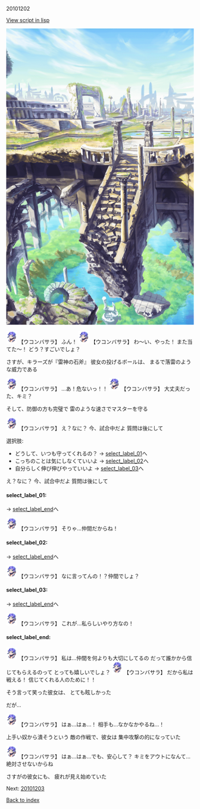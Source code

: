 20101202

[View script in lisp](../scripts/20101202.txt)

![antiquity.png](../images/backgrounds/antiquity.png)

<img src="../images/units/201011.png" alt="201011.png" height="34"/>
【ウコンバサラ】
ふん！

<img src="../images/units/201011.png" alt="201011.png" height="34"/>
【ウコンバサラ】
わ〜い、やった！
また当てた〜！
どう？すごいでしょ？

さすが、キラーズが『雷神の石斧』
彼女の投げるボールは、
まるで落雷のような威力である

<img src="../images/units/201011.png" alt="201011.png" height="34"/>
【ウコンバサラ】
…あ！危ないっ！！

<img src="../images/units/201011.png" alt="201011.png" height="34"/>
【ウコンバサラ】
大丈夫だった、キミ？

そして、防御の方も完璧で
雷のような速さでマスターを守る

<img src="../images/units/201011.png" alt="201011.png" height="34"/>
【ウコンバサラ】
え？なに？
今、試合中だよ
質問は後にして

選択肢:
- どうして、いつも守ってくれるの？ → [select_label_01](#select_label_01)へ
- こっちのことは気にしなくていいよ → [select_label_02](#select_label_02)へ
- 自分らしく伸び伸びやっていいよ → [select_label_03](#select_label_03)へ

え？なに？
今、試合中だよ
質問は後にして

#### select_label_01:
 → [select_label_end](#select_label_end)へ

<img src="../images/units/201011.png" alt="201011.png" height="34"/>
【ウコンバサラ】
そりゃ…仲間だからね！

#### select_label_02:
 → [select_label_end](#select_label_end)へ

<img src="../images/units/201011.png" alt="201011.png" height="34"/>
【ウコンバサラ】
なに言ってんの！？仲間でしょ？

#### select_label_03:
 → [select_label_end](#select_label_end)へ

<img src="../images/units/201011.png" alt="201011.png" height="34"/>
【ウコンバサラ】
これが…私らしいやり方なの！

#### select_label_end:

<img src="../images/units/201011.png" alt="201011.png" height="34"/>
【ウコンバサラ】
私は…仲間を何よりも大切にしてるの
だって誰かから信じてもらえるのって
とっても嬉しいでしょ？

<img src="../images/units/201011.png" alt="201011.png" height="34"/>
【ウコンバサラ】
だから私は戦える！
信じてくれる人のために！！

そう言って笑った彼女は、
とても眩しかった

だが…

<img src="../images/units/201011.png" alt="201011.png" height="34"/>
【ウコンバサラ】
はぁ…はぁ…！
相手も…なかなかやるね…！

上手い奴から潰そうという
敵の作戦で、彼女は
集中攻撃の的になっていた

<img src="../images/units/201011.png" alt="201011.png" height="34"/>
【ウコンバサラ】
はぁ…はぁ…でも、安心して？
キミをアウトになんて…
絶対させないからね

さすがの彼女にも、
疲れが見え始めていた

Next: [20101203](20101203.md)

[Back to index](index.md)
